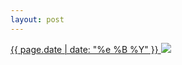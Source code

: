 ```yaml
---
layout: post
---
```


<p>
  <a href="/339">
    <time>{{ page.date | date: "%e %B %Y" }}</time>
    <img src="https://s3.amazonaws.com/life.aaronjgreenberg.com/339.jpg">
  </a>
  
</p>
